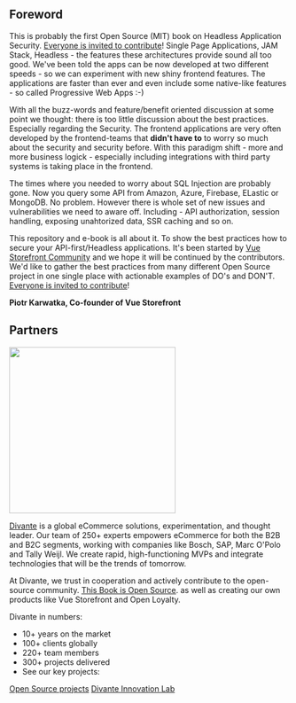 ## Foreword

This is probably the first Open Source (MIT) book on Headless Application Security. [Everyone is invited to contribute](CONTRIBUTING.md)!
Single Page Applications, JAM Stack, Headless - the features these architectures provide sound all too good. We've been told the apps can be now developed at two different speeds - so we can experiment with new shiny frontend features. The applications are faster than ever and even include some native-like features - so called Progressive Web Apps :-)

With all the buzz-words and feature/benefit oriented discussion at some point we thought: there is too little discussion about the best practices. Especially regarding the Security.
The frontend applications are very often developed by the frontend-teams that **didn't have to** to worry so much about the security and security before. With this paradigm shift - more and more business logick - especially including integrations with third party systems is taking place in the frontend. 

The times where you needed to worry about SQL Injection are probably gone. Now you query some API from Amazon, Azure, Firebase, ELastic or MongoDB. No problem. However there is whole set of new issues and vulnerabilities we need to aware off. Including - API authorization, session handling, exposing unahtorized data, SSR caching and so on.

This repository and e-book is all about it. To show the best practices how to secure your API-first/Headless applications. It's been started by <a href="https://vuestorefront.io">Vue Storefront Community</a> and we hope it will be continued by the contributors. We'd like to gather the best practices from many different Open Source project in one single place with actionable examples of DO's and DON'T. [Everyone is invited to contribute](CONTRIBUTING.md)!

**Piotr Karwatka, Co-founder of Vue Storefront**


## Partners

<img src="https://divante.com/static/img/logo-new.svg" width="300" />

<a href="https://divante.com">Divante</a> is a global eCommerce solutions, experimentation, and thought leader. Our team of 250+ experts empowers eCommerce for both the B2B and B2C segments, working with companies like Bosch, SAP, Marc O'Polo and Tally Weijl. We create rapid, high-functioning MVPs and integrate technologies that will be the trends of tomorrow.

At Divante, we trust in cooperation and actively contribute to the open-source community. <a href="https://github.com/DivanteLtd/microservices-book/blob/master/LICENSE">This Book is Open Source</a>.  as well as creating our own products like Vue Storefront and Open Loyalty.

Divante in numbers:

- 10+ years on the market
- 100+ clients globally
- 220+ team members
- 300+ projects delivered
- See our key projects:

<a href="https://github.com/DivanteLtd/">Open Source projects</a>
<a href="https://divante.com/dvnt">Divante Innovation Lab</a>

